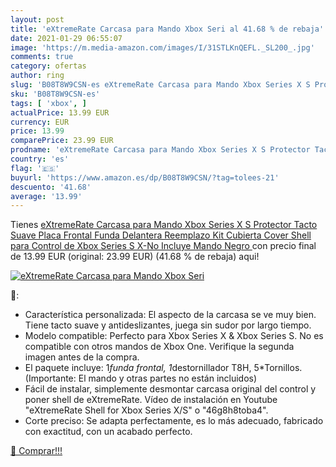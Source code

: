 ```yaml
---
layout: post
title: 'eXtremeRate Carcasa para Mando Xbox Seri al 41.68 % de rebaja'
date: 2021-01-29 06:55:07
image: 'https://m.media-amazon.com/images/I/31STLKnQEFL._SL200_.jpg'
comments: true
category: ofertas
author: ring
slug: 'B08T8W9CSN-es eXtremeRate Carcasa para Mando Xbox Series X S Protector...'
sku: 'B08T8W9CSN-es'
tags: [ 'xbox', ]
actualPrice: 13.99 EUR
currency: EUR
price: 13.99
comparePrice: 23.99 EUR
prodname: 'eXtremeRate Carcasa para Mando Xbox Series X S Protector Tacto Suave Placa Frontal Funda Delantera Reemplazo Kit Cubierta Cover Shell para Control de Xbox Series S X-No Incluye Mando Negro '
country: 'es'
flag: '🇪🇸'
buyurl: 'https://www.amazon.es/dp/B08T8W9CSN/?tag=tolees-21'
descuento: '41.68'
average: '13.99'
---
```


Tienes [eXtremeRate Carcasa para Mando Xbox Series X S Protector Tacto Suave Placa Frontal Funda Delantera Reemplazo Kit Cubierta Cover Shell para Control de Xbox Series S X-No Incluye Mando Negro ](https://www.amazon.es/dp/B08T8W9CSN/?tag=tolees-21) con precio final de  13.99 EUR (original: 23.99 EUR) (41.68 %  de rebaja) aqui!

[![eXtremeRate Carcasa para Mando Xbox Seri](https://m.media-amazon.com/images/I/31STLKnQEFL._SL200_.jpg)](https://www.amazon.es/dp/B08T8W9CSN/?tag=tolees-21)

🔎:

- Característica personalizada: El aspecto de la carcasa se ve muy bien. Tiene tacto suave y antideslizantes, juega sin sudor por largo tiempo.
- Modelo compatible: Perfecto para Xbox Series X & Xbox Series S. No es compatible con otros mandos de Xbox One. Verifique la segunda imagen antes de la compra.
- El paquete incluye: 1*funda frontal, 1*destornillador T8H, 5*Tornillos. (Importante: El mando y otras partes no están incluidos)
- Fácil de instalar, simplemente desmontar carcasa original del control y poner shell de eXtremeRate. Vídeo de instalación en Youtube "eXtremeRate Shell for Xbox Series X/S" o "46g8h8toba4".
- Corte preciso: Se adapta perfectamente, es lo más adecuado, fabricado con exactitud, con un acabado perfecto.

[🛒 Comprar!!!](https://www.amazon.es/dp/B08T8W9CSN/?tag=tolees-21)
